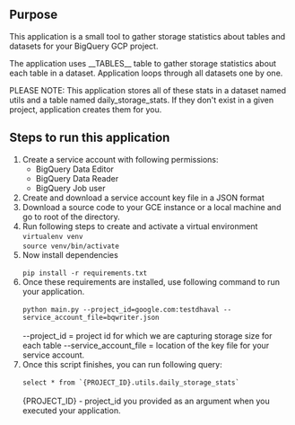 <h2>Purpose</h2>
This application is a small tool to gather storage statistics about tables and datasets
for your BigQuery GCP project.

The application uses \_\_TABLES\_\_ table to gather storage statistics about
each table in a dataset. Application loops through all datasets one by one.

PLEASE NOTE: This application stores all of these stats in a dataset named utils and
a table named daily_storage_stats. If they don't exist in a given project, application
creates them for you.


<h2>Steps to run this application</h2>
<ol>
<li>Create a service account with following permissions:
    <ul>
        <li>BigQuery Data Editor</li>
        <li>BigQuery Data Reader</li>
        <li>BigQuery Job user </li>
    </ul>
</li>
<li>Create and download a service account key file in a JSON format</li>
<li>Download a source code to your GCE instance or a local machine and go to root of the directory.</li>
<li>Run following steps to create and activate a virtual environment<br>
<code>virtualenv venv</code> <br>
<code>source venv/bin/activate</code>
</li>
<li>Now install dependencies<br>
<code>
pip install -r requirements.txt</code>
</li>
<li>Once these requirements are installed, use following command to run your application.<br>
<code>
python main.py --project_id=google.com:testdhaval --service_account_file=bqwriter.json
</code>
<br>
--project_id = project id for which we are capturing storage size for each table
--service_account_file = location of the key file for your service account.
</li>    
<li>
Once this script finishes, you can run following query:<br>
<code>
select * from `{PROJECT_ID}.utils.daily_storage_stats`
</code>
<br>
{PROJECT_ID} - project_id you provided as an argument when you executed your application.
</li>
</ol>
